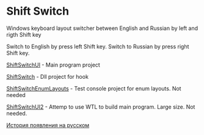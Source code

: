 # Shift Switch
Windows keyboard layout switcher between English and Russian by left and rigth Shift key


Switch to English by press left Shift key. Switch to Russian by press right Shift key.

[ShiftSwitchUI](https://github.com/alezhu/Shift-Switch/tree/main/ShiftSwitchUI) - Main program project

[ShiftSwitch](https://github.com/alezhu/Shift-Switch/tree/main/ShiftSwitch) - Dll project for hook

[ShiftSwitchEnumLayouts](https://github.com/alezhu/Shift-Switch/tree/main/ShiftSwitchEnumLayouts) - Test console project for enum layouts. Not needed

[ShiftSwitchUI2](https://github.com/alezhu/Shift-Switch/tree/main/ShiftSwitchUI2) - Attemp to use WTL to build main program. Large size. Not needed.

[История появления на русском](https://az-spb-ru.livejournal.com/46426.html)
